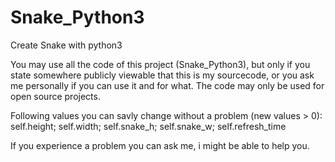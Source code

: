 # Snake_Python3
Create Snake with python3

You may use all the code of this project (Snake_Python3), but only if you state somewhere publicly viewable that this is my sourcecode, or you ask me personally if you can use it and for what.
The code may only be used for open source projects.

Following values you can savly change without a problem (new values > 0):
self.height; self.width; self.snake_h; self.snake_w; self.refresh_time

If you experience a problem you can ask me, i might be able to help you.
